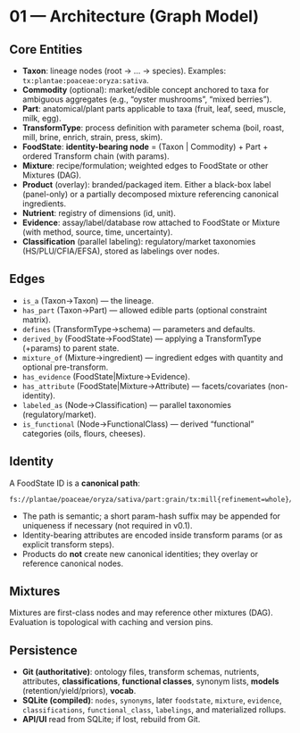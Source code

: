 # 01 — Architecture (Graph Model)

## Core Entities
- **Taxon**: lineage nodes (root → … → species). Examples: `tx:plantae:poaceae:oryza:sativa`.
- **Commodity** (optional): market/edible concept anchored to taxa for ambiguous aggregates (e.g., “oyster mushrooms”, “mixed berries”).
- **Part**: anatomical/plant parts applicable to taxa (fruit, leaf, seed, muscle, milk, egg).
- **TransformType**: process definition with parameter schema (boil, roast, mill, brine, enrich, strain, press, skim).
- **FoodState**: **identity-bearing node** = (Taxon | Commodity) + Part + ordered Transform chain (with params).
- **Mixture**: recipe/formulation; weighted edges to FoodState or other Mixtures (DAG).
- **Product** (overlay): branded/packaged item. Either a black-box label (panel-only) or a partially decomposed mixture referencing canonical ingredients.
- **Nutrient**: registry of dimensions (id, unit).
- **Evidence**: assay/label/database row attached to FoodState or Mixture (with method, source, time, uncertainty).
- **Classification** (parallel labeling): regulatory/market taxonomies (HS/PLU/CFIA/EFSA), stored as labelings over nodes.

## Edges
- `is_a` (Taxon→Taxon) — the lineage.
- `has_part` (Taxon→Part) — allowed edible parts (optional constraint matrix).
- `defines` (TransformType→schema) — parameters and defaults.
- `derived_by` (FoodState→FoodState) — applying a TransformType (+params) to parent state.
- `mixture_of` (Mixture→ingredient) — ingredient edges with quantity and optional pre-transform.
- `has_evidence` (FoodState|Mixture→Evidence).
- `has_attribute` (FoodState|Mixture→Attribute) — facets/covariates (non-identity).
- `labeled_as` (Node→Classification) — parallel taxonomies (regulatory/market).
- `is_functional` (Node→FunctionalClass) — derived “functional” categories (oils, flours, cheeses).

## Identity
A FoodState ID is a **canonical path**:
```
fs://plantae/poaceae/oryza/sativa/part:grain/tx:mill{refinement=whole}/tx:cook{method=boil,fat_added=false}
```
- The path is semantic; a short param-hash suffix may be appended for uniqueness if necessary (not required in v0.1).
- Identity-bearing attributes are encoded inside transform params (or as explicit transform steps).
- Products do **not** create new canonical identities; they overlay or reference canonical nodes.

## Mixtures
Mixtures are first-class nodes and may reference other mixtures (DAG). Evaluation is topological with caching and version pins.

## Persistence
- **Git (authoritative)**: ontology files, transform schemas, nutrients, attributes, **classifications**, **functional classes**, synonym lists, **models** (retention/yield/priors), **vocab**.
- **SQLite (compiled)**: `nodes`, `synonyms`, later `foodstate`, `mixture`, `evidence`, `classifications`, `functional_class`, `labelings`, and materialized rollups.
- **API/UI** read from SQLite; if lost, rebuild from Git.

